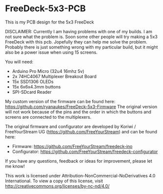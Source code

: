 # FreeDeck-5x3-PCB
This is my PCB design for the 5x3 FreeDeck

DISCLAIMER:
Currently I am having problems with one of my builds. I am not sure what the problem is. Soon some other people will try making a 5x3 FreeDeck with this pcb. Jopefully they can help me solve the problem. Probably there is just something wrong with my particular build, but it might also be a power issue when using 15 screens.

You will need:
- Arduino Pro Micro (32u4 16mhz 5v)
- 2x 74HC4067 Multiplexer Breakout Board
- 15x SSD1306 OLEDs
- 15x 6x6x4.3mm buttons
- SPI-SDcard Reader

My custom version of the firmware can be found here: https://github.com/ryanaukes/FreeDeck-5x3-Firmware
The original version will not work because of the pins and the order in which the buttons and screens are connected to the multiplexers.

The original firmware and configurator are developed by Koriwi / FreeYourStream UG (https://github.com/FreeYourStream) and can be found here:
- Firmware: https://github.com/FreeYourStream/freedeck-ino
- Configurator: https://github.com/FreeYourStream/freedeck-configurator

If you have any questions, feedback or ideas for improvement, please let me know!

This work is licensed under Attribution-NonCommercial-NoDerivatives 4.0 International. 
To view a copy of this license, visit http://creativecommons.org/licenses/by-nc-nd/4.0/
